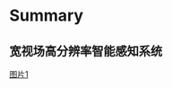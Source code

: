 # Summary

## 宽视场高分辨率智能感知系统
  
[图片1](https://github.com/sfezn1220/Summary/blob/master/%E5%AE%BD%E8%A7%86%E5%9C%BA%E9%AB%98%E5%88%86%E8%BE%A8%E7%8E%87%E6%99%BA%E8%83%BD%E6%84%9F%E7%9F%A5%E7%B3%BB%E7%BB%9F.JPG)
